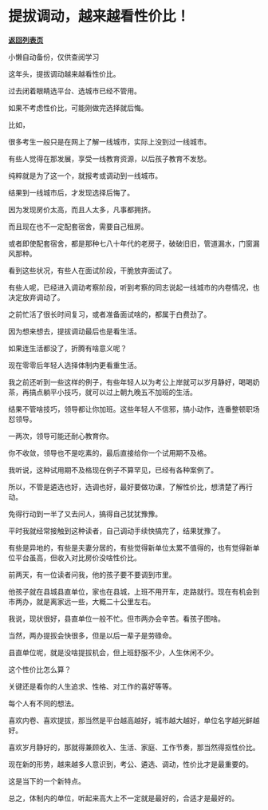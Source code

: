 # 提拔调动，越来越看性价比！

[**返回列表页**](/gzh/费曼的小茶馆)

小懒自动备份，仅供查阅学习

这年头，提拔调动越来越看性价比。

  

过去闭着眼睛选平台、选城市已经不管用。

  

如果不考虑性价比，可能刚做完选择就后悔。

  

比如，

  

很多考生一般只是在网上了解一线城市，实际上没到过一线城市。

  

有些人觉得在那发展，享受一线教育资源，以后孩子教育不发愁。

  

纯粹就是为了这一个，就报考或调动到一线城市。

  

结果到一线城市后，才发现选择后悔了。

  

因为发现房价太高，而且人太多，凡事都拥挤。

  

而且现在也不一定配套宿舍，需要自己租房。

  

或者即使配套宿舍，都是那种七八十年代的老房子，破破旧旧，管道漏水，门窗漏风那种。

  

看到这些状况，有些人在面试阶段，干脆放弃面试了。

  

有些人呢，已经进入调动考察阶段，听到考察的同志说起一线城市的内卷情况，也决定放弃调动了。

  

之前忙活了很长时间复习，或者准备面试啥的，都属于白费劲了。

  

因为想来想去，提拔调动最后也是看生活。

  

如果连生活都没了，折腾有啥意义呢？

  

现在零零后年轻人选择体制内更看重生活。

  

我之前还听到一些这样的例子，有些年轻人以为考公上岸就可以岁月静好，喝喝奶茶，再搞点躺平小技巧，就可以过上朝九晚五不加班的生活。

  

结果不管啥技巧，领导都让你加班。这些年轻人不信邪，搞小动作，连番整顿职场怼领导。

  

一两次，领导可能还耐心教育你。

  

你不收敛，领导也不是吃素的，最后直接给你一个试用期不及格。

  

我听说，这种试用期不及格现在例子不算罕见，已经有各种案例了。

  

所以，不管是遴选也好，选调也好，最好要做功课，了解性价比，想清楚了再行动。

  

免得行动到一半了又去问人，搞得自己犹犹豫豫。

  

平时我就经常接触到这种读者，自己调动手续快搞完了，结果犹豫了。

  

有些是异地的，有些是夫妻分居的，有些觉得新单位太累不值得的，也有觉得新单位平台虽高，但收入对比房价没啥性价比。

  

前两天，有一位读者问我，他的孩子要不要调到市里。

  

他孩子就在县城县直单位，家也在县城，上班不用开车，走路就行。现在有机会到市两办，就是离家远一些，大概二十公里左右。

  

我说，现状很好，县直单位一般不忙。但市两办会辛苦。看孩子图啥。

  

当然，两办提拔会快很多，但是以后一辈子是劳碌命。

  

县直单位呢，就是没啥提拔机会，但上班舒服不少，人生休闲不少。

  

这个性价比怎么算？

  

关键还是看你的人生追求、性格、对工作的喜好等等。

  

每个人有不同的想法。

  

喜欢内卷、喜欢提拔，那当然是平台越高越好，城市越大越好，单位名字越光鲜越好。

  

喜欢岁月静好的，那就得兼顾收入、生活、家庭、工作节奏，那当然得抠性价比。

  

现在新的形势，越来越多人意识到，考公、遴选、调动，性价比才是最重要的。

  

这是当下的一个新特点。

  

总之，体制内的单位，听起来高大上不一定就是最好的，合适才是最好的。

  

  

